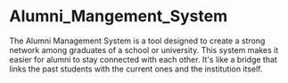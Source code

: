# Alumni_Mangement_System
The Alumni Management System is a tool designed to create a strong network among graduates of a school or university. This system makes it easier for alumni to stay connected with each other. It's like a bridge that links the past students with the current ones and the institution itself.
